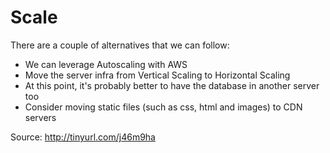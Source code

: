 # Scale
There are a couple of alternatives that we can follow:

- We can leverage Autoscaling with AWS
- Move the server infra from Vertical Scaling to Horizontal Scaling
- At this point, it's probably better to have the database in another server too
- Consider moving static files (such as css, html and images) to CDN servers	

Source: http://tinyurl.com/j46m9ha
